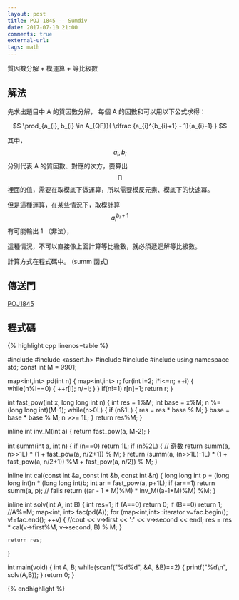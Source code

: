 ```yaml
---
layout: post
title: POJ 1845 -- Sumdiv
date: 2017-07-10 21:00
comments: true
external-url:
tags: math
---
```


質因數分解 + 模運算 + 等比級數

## 解法

先求出題目中 A 的質因數分解，
每個 A 的因數和可以用以下公式求得：

$$ \prod_{a_{i}, b_{i} \in A_{QF}}{ \dfrac {a_{i}^{b_{i}+1} - 1}{a_{i}-1} }  $$

其中， $$ a_{i}, b_{i} $$ 分別代表 A 的質因數、對應的次方，要算出 $$ \prod $$ 裡面的值，需要在取模底下做運算，所以需要模反元素、模底下的快速冪。

但是這種運算，在某些情況下，取模計算 $$ a_{i}^{b_{i}+1} $$ 有可能輸出 1 （非法），

這種情況，不可以直接像上面計算等比級數，就必須遞迴解等比級數。

計算方式在程式碼中。 (summ 函式)

## 傳送門

[POJ1845](http://poj.org/problem?id=1845)

## 程式碼

{% highlight cpp linenos=table %}

#include <cstdio>
#include <assert.h>
#include <cstdlib>
#include <iostream>
#include <map>
using namespace std;
const int M = 9901;

map<int,int> pd(int n) {
    map<int,int> r;
    for(int i=2; i*i<=n; ++i) {
        while(n%i==0) {
            ++r[i];
            n/=i;
        }
    }
    if(n!=1) r[n]=1;
    return r;
}

int fast_pow(int x, long long int n) {
    int res = 1%M;
    int base = x%M;
    n %= (long long int)(M-1);
    while(n>0L) {
        if (n&1L) {
            res = res * base % M;
        }
        base = base * base % M;
        n >>= 1L;
    }
    return res%M;
}

inline int inv_M(int a) {
    return fast_pow(a, M-2);
}

int summ(int a, int n) {
    if (n==0) return 1L;
    if (n%2L) { // 奇數
        return summ(a, n>>1L) * (1 + fast_pow(a, n/2+1)) % M;
    } 
    return (summ(a, (n>>1L)-1L) * (1 + fast_pow(a, n/2+1)) %M + fast_pow(a, n/2)) % M;
}

inline int cal(const int &a, const int &b, const int &n) {
    long long int p = (long long int)n * (long long int)b;
    int ar = fast_pow(a, p+1L);
    if (ar==1) return summ(a, p); // fails
    return ((ar - 1 + M)%M) * inv_M((a-1+M)%M) %M;
}

inline int solv(int A, int B) {
    int res=1;
    if (A==0) return 0;
    if (B==0) return 1;
    //A%=M;
    map<int, int> fac(pd(A));
    for (map<int,int>::iterator v=fac.begin(); v!=fac.end(); ++v) {
        //cout << v->first << ':' << v->second << endl;
        res = res * cal(v->first%M, v->second, B) % M;
    }

    return res;
}

int main(void) {
    int A, B;
    while(scanf("%d%d", &A, &B)==2) {
        printf("%d\n", solv(A,B));
    }
    return 0;
}

{% endhighlight %}

